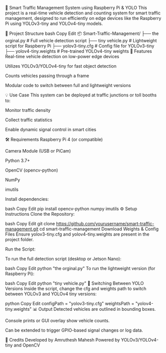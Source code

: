 🚦 Smart Traffic Management System using Raspberry Pi & YOLO
This project is a real-time vehicle detection and counting system for smart traffic management, designed to run efficiently on edge devices like the Raspberry Pi using YOLOv3-tiny and YOLOv4-tiny models.

📁 Project Structure
bash
Copy
Edit
📦 Smart-Traffic-Management/
├── the orginal.py             # Full vehicle detection script
├── tiny vehicle.py           # Lightweight script for Raspberry Pi
├── yolov3-tiny.cfg           # Config file for YOLOv3-tiny
├── yolov4-tiny.weights       # Pre-trained YOLOv4-tiny weights
🎯 Features
Real-time vehicle detection on low-power edge devices

Utilizes YOLOv3/YOLOv4-tiny for fast object detection

Counts vehicles passing through a frame

Modular code to switch between full and lightweight versions

💡 Use Case
This system can be deployed at traffic junctions or toll booths to:

Monitor traffic density

Collect traffic statistics

Enable dynamic signal control in smart cities

🛠️ Requirements
Raspberry Pi 4 (or compatible)

Camera Module (USB or PiCam)

Python 3.7+

OpenCV (opencv-python)

NumPy

imutils

Install dependencies:

bash
Copy
Edit
pip install opencv-python numpy imutils
⚙️ Setup Instructions
Clone the Repository:

bash
Copy
Edit
git clone https://github.com/yourusername/smart-traffic-management.git
cd smart-traffic-management
Download Weights & Config Files
Ensure yolov3-tiny.cfg and yolov4-tiny.weights are present in the project folder.

Run the Script:

To run the full detection script (desktop or Jetson Nano):

bash
Copy
Edit
python "the orginal.py"
To run the lightweight version (for Raspberry Pi):

bash
Copy
Edit
python "tiny vehicle.py"
🔄 Switching Between YOLO Versions
Inside the script, change the cfg and weights path to switch between YOLOv3 and YOLOv4 tiny versions:

python
Copy
Edit
configPath = "yolov3-tiny.cfg"
weightsPath = "yolov4-tiny.weights"
📊 Output
Detected vehicles are outlined in bounding boxes.

Console prints or GUI overlay show vehicle counts.

Can be extended to trigger GPIO-based signal changes or log data.

🧠 Credits
Developed by Amruthesh Mahesh
Powered by YOLOv3/YOLOv4-tiny and OpenCV
